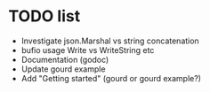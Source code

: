 # TODO list

* Investigate json.Marshal vs string concatenation
* bufio usage Write vs WriteString etc
* Documentation (godoc)
* Update gourd example
* Add "Getting started" (gourd or gourd example?)

